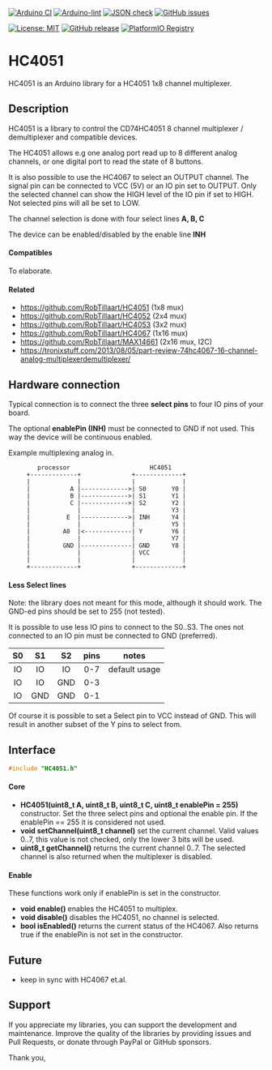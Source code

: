 
[![Arduino CI](https://github.com/RobTillaart/HC4051/workflows/Arduino%20CI/badge.svg)](https://github.com/marketplace/actions/arduino_ci)
[![Arduino-lint](https://github.com/RobTillaart/HC4051/actions/workflows/arduino-lint.yml/badge.svg)](https://github.com/RobTillaart/HC4051/actions/workflows/arduino-lint.yml)
[![JSON check](https://github.com/RobTillaart/HC4051/actions/workflows/jsoncheck.yml/badge.svg)](https://github.com/RobTillaart/HC4051/actions/workflows/jsoncheck.yml)
[![GitHub issues](https://img.shields.io/github/issues/RobTillaart/HC4051.svg)](https://github.com/RobTillaart/HC4051/issues)

[![License: MIT](https://img.shields.io/badge/license-MIT-green.svg)](https://github.com/RobTillaart/HC4051/blob/master/LICENSE)
[![GitHub release](https://img.shields.io/github/release/RobTillaart/HC4051.svg?maxAge=3600)](https://github.com/RobTillaart/HC4051/releases)
[![PlatformIO Registry](https://badges.registry.platformio.org/packages/robtillaart/library/HC4051.svg)](https://registry.platformio.org/libraries/robtillaart/HC4051)


# HC4051

HC4051 is an Arduino library for a HC4051 1x8 channel multiplexer.


## Description

HC4051 is a library to control the CD74HC4051 8 channel
multiplexer / demultiplexer and compatible devices.

The HC4051 allows e.g one analog port read up to 8 different analog channels,
or one digital port to read the state of 8 buttons.

It is also possible to use the HC4067 to select an OUTPUT channel.
The signal pin can be connected to VCC (5V) or an IO pin set to OUTPUT.
Only the selected channel can show the HIGH level of the IO pin if set to HIGH.
Not selected pins will all be set to LOW.

The channel selection is done with four select lines **A, B, C**

The device can be enabled/disabled by the enable line **INH**


#### Compatibles

To elaborate.


#### Related

- https://github.com/RobTillaart/HC4051  (1x8 mux)
- https://github.com/RobTillaart/HC4052  (2x4 mux)
- https://github.com/RobTillaart/HC4053  (3x2 mux)
- https://github.com/RobTillaart/HC4067  (1x16 mux)
- https://github.com/RobTillaart/MAX14661 (2x16 mux, I2C)
- https://tronixstuff.com/2013/08/05/part-review-74hc4067-16-channel-analog-multiplexerdemultiplexer/


## Hardware connection

Typical connection is to connect the three **select pins** to four IO pins of your board.

The optional **enablePin (INH)** must be connected to GND if not used.
This way the device will be continuous enabled.

Example multiplexing analog in.

```
        processor                      HC4051
     +-------------+              +-------------+
     |             |              |             |
     |           A |------------->| S0       Y0 |
     |           B |------------->| S1       Y1 |
     |           C |------------->| S2       Y2 |
     |             |              |          Y3 |
     |          E  |------------->| INH      Y4 |
     |             |              |          Y5 |
     |         A0  |<-------------| Y        Y6 |
     |             |              |          Y7 |
     |         GND |--------------| GND      Y8 |
     |             |              | VCC         |
     |             |              |             |
     +-------------+              +-------------+
```


#### Less Select lines

Note: the library does not meant for this mode, although it should work.
The GND-ed pins should be set to 255 (not tested).

It is possible to use less IO pins to connect to the S0..S3.
The ones not connected to an IO pin must be connected to GND (preferred).

|  S0   |  S1   |  S2   |  pins  |  notes  |
|:-----:|:-----:|:-----:|:------:|:-------:|
|  IO   |  IO   |  IO   |   0-7  |  default usage
|  IO   |  IO   |  GND  |   0-3  |
|  IO   |  GND  |  GND  |   0-1  |

Of course it is possible to set a Select pin to VCC instead of GND.
This will result in another subset of the Y pins to select from.


## Interface

```cpp
#include "HC4051.h"
```

#### Core

- **HC4051(uint8_t A, uint8_t B, uint8_t C, uint8_t enablePin = 255)** constructor.
Set the three select pins and optional the enable pin.
If the enablePin == 255 it is considered not used.
- **void setChannel(uint8_t channel)** set the current channel.
Valid values 0..7, this value is not checked, only the lower 3 bits will be used.
- **uint8_t getChannel()** returns the current channel 0..7.
The selected channel is also returned when the multiplexer is disabled.


#### Enable

These functions work only if enablePin is set in the constructor.

- **void enable()** enables the HC4051 to multiplex.
- **void disable()** disables the HC4051, no channel is selected.
- **bool isEnabled()** returns the current status of the HC4067.
Also returns true if the enablePin is not set in the constructor.


## Future

- keep in sync with HC4067 et.al.


## Support

If you appreciate my libraries, you can support the development and maintenance.
Improve the quality of the libraries by providing issues and Pull Requests, or
donate through PayPal or GitHub sponsors.

Thank you,

